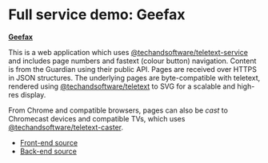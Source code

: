 # Full service demo: Geefax

**[Geefax](https://geefax.robdev.org.uk/)**

This is a web application which uses [@techandsoftware/teletext-service](https://www.npmjs.com/package/@techandsoftware/teletext-service) and includes page numbers and fastext (colour button) navigation. Content is from the Guardian using their public API. Pages are received over HTTPS in JSON structures. The underlying pages are byte-compatible with teletext, rendered using [@techandsoftware/teletext](/teletext-features) to SVG for a scalable and high-res display.

From Chrome and compatible browsers, pages can also be _cast_ to Chromecast devices and compatible TVs, which uses [@techandsoftware/teletext-caster](https://www.npmjs.com/package/@techandsoftware/teletext-caster).

* [Front-end source](https://bitbucket.org/rahardy/geefaxfrontend/src/main/)
* [Back-end source](https://bitbucket.org/rahardy/geefax/src/master/)
